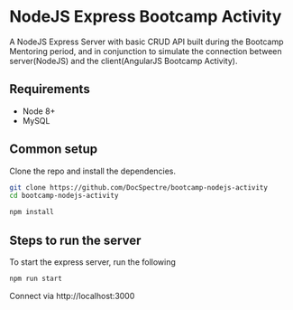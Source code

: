 # NodeJS Express Bootcamp Activity
A NodeJS Express Server with basic CRUD API built during the Bootcamp Mentoring period, and in conjunction to simulate the connection between server(NodeJS) and the client(AngularJS Bootcamp Activity).


## Requirements

* Node 8+
* MySQL


## Common setup

Clone the repo and install the dependencies.

```bash
git clone https://github.com/DocSpectre/bootcamp-nodejs-activity
cd bootcamp-nodejs-activity
```

```bash
npm install
```

## Steps to run the server

To start the express server, run the following

```bash
npm run start
```

Connect via http://localhost:3000
